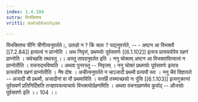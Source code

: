 ```yaml
---
index: 1.4.104
sutra: विभक्तिश्च
vritti: mahabhashyam

---
```

 विभक्तिश्च त्रीणि त्रीणीत्यनुवर्तते।, उताहो न ? किं चातः ? यद्यनुवर्त्तते, -- - अष्टन आ विभक्तौ [[7.2.84]] इत्यात्वं न प्राप्नोति । अथ निवृत्तं, प्रथमयोः पूर्वसवर्णः [[6.1.102]] इत्यत्र प्रत्यययोरेव ग्रहणं प्राप्नोति । यथेच्छसि तथास्तु ।। अस्तु तावदनुवर्तत इति । ननु चोक्तम् अष्टन आ विभक्तावित्यात्वं न प्राप्नोतीति । वचनाद्भविष्यति । अथवा पुनरस्तु -- निवृत्तम् । ननु चोक्तं प्रथमयोः पूर्वसवर्णः इत्यत्र प्रत्ययोरेव ग्रहणं प्राप्नोतीति । नैष दोषः । अचीत्यनुवर्तते न चाऽजादी प्रथमौ प्रत्ययौ स्तः । ननु चैवं विज्ञायते -- अजादी यौ प्रथमौ, अजादीनां वा यौ प्रथमाविति । यत्तर्हि तस्माच्छसो नः पुंसि [[6.1.103]] इत्यनुक्रान्तं पूर्वसवर्णं प्रतिनिर्दिशति तज्ज्ञापयत्याचार्यः विभक्त्योर्ग्रहणमिति । अथवा वचनग्रहणमेव कुर्याद् -- औजसोः पूर्वसवर्णः इति ।। 104 ।। 